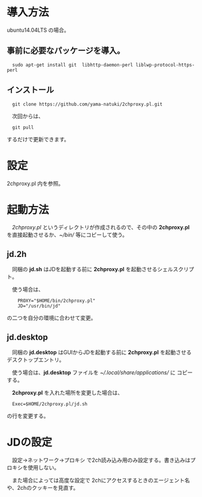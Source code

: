 

# 導入方法

ubuntu14.04LTS の場合。

## 事前に必要なパッケージを導入。

`  sudo apt-get install git  libhttp-daemon-perl liblwp-protocol-https-perl`

## インストール

`  git clone https://github.com/yama-natuki/2chproxy.pl.git`

　次回からは、

`  git pull`

するだけで更新できます。

# 設定

 2chproxy.pl 内を参照。

# 起動方法

　_2chproxy.pl_ というディレクトリが作成されるので、その中の **2chproxy.pl** を直接起動させるか、_~/bin/_ 等にコピーして使う。

## jd.2h

　同梱の **jd.sh** はJDを起動する前に **2chproxy.pl** を起動させるシェルスクリプト。

　使う場合は、

```
    PROXY="$HOME/bin/2chproxy.pl"  
    JD="/usr/bin/jd"
```

の二つを自分の環境に合わせて変更。

## jd.desktop

　同梱の **jd.desktop** はGUIからJDを起動する前に **2chproxy.pl** を起動させるデスクトップエントリ。

　使う場合は、**jd.desktop** ファイルを _~/.local/share/applications/_ に コピーする。

　**2chproxy.pl** を入れた場所を変更した場合は、

`  Exec=$HOME/2chproxy.pl/jd.sh`

の行を変更する。


# JDの設定

　設定→ネットワーク→プロキシ で2ch読み込み用のみ設定する。書き込みはプロキシを使用しない。

　また場合によっては高度な設定で 2chにアクセスするときのエージェント名や、2chのクッキーを見直す。
